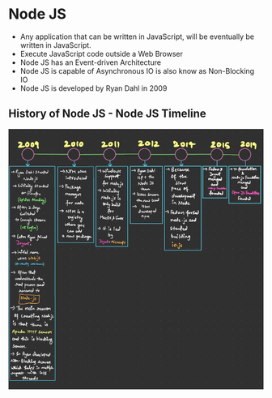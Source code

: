 # Node JS

- Any application that can be written in JavaScript, will be eventually be written in JavaScript.
- Execute JavaScript code outside a Web Browser
- Node JS has an Event-driven Architecture
- Node JS is capable of Asynchronous IO is also know as Non-Blocking IO
- Node JS is developed by Ryan Dahl in 2009

## History of Node JS - Node JS Timeline

![Node JS History - Timeline](<History of Node JS.png>)



